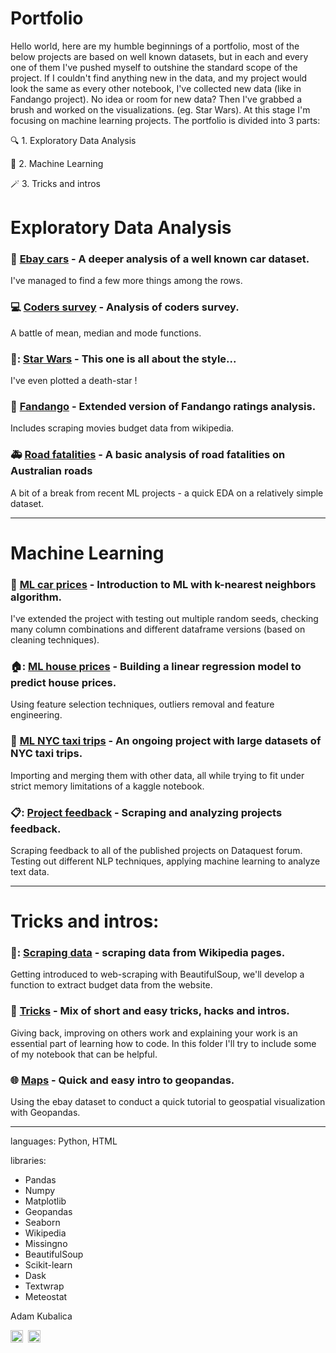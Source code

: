 # Portfolio
Hello world, here are my humble beginnings of a portfolio, most of the below projects are based on well known datasets, but in each and every one of them I've pushed myself to outshine the standard scope of the project.  If I couldn't find anything new in the data, and my project would look the same as every other notebook, I've collected new data (like in Fandango project). No idea or room for new data? Then I've grabbed a brush and worked on the visualizations. (eg. Star Wars). At this stage I'm focusing on machine learning projects. The portfolio is divided into 3 parts:

🔍 1. Exploratory Data Analysis  

🎰 2. Machine Learning

🪄 3. Tricks and intros

# Exploratory Data Analysis

### :car: <a href="https://github.com/grumpyclimber/portfolio/tree/main/ebay">Ebay cars</a> - A deeper analysis of a well known car dataset. 
I've managed to find a few more things among the rows. 

### :computer:  <a href="https://github.com/grumpyclimber/portfolio/tree/main/coders_survey">Coders survey</a> - Analysis of coders survey. 
A battle of mean, median and mode functions.

### 👾: <a href="https://github.com/grumpyclimber/portfolio/tree/main/star_wars">Star Wars</a> - This one is all about the style... 
I've even plotted a death-star !

###  :movie_camera: [Fandango](https://github.com/grumpyclimber/portfolio/tree/main/fandango) - Extended version of Fandango ratings analysis. 
Includes scraping movies budget data from wikipedia.

### 🚑 [Road fatalities](https://github.com/grumpyclimber/portfolio/tree/main/straya_road_deaths) - A basic analysis of road fatalities on Australian roads
A bit of a break from recent ML projects - a quick EDA on a relatively simple dataset.

---

# Machine Learning

### 🚙 [ML car prices](https://github.com/grumpyclimber/portfolio/tree/main/ML_intro_car_prices) - Introduction to ML with k-nearest neighbors algorithm. 
I've extended the project with testing out multiple random seeds, checking many column combinations and different dataframe versions (based on cleaning techniques).

### 🏠: [ML house prices](https://github.com/grumpyclimber/portfolio/tree/main/ML_house_prices) - Building a linear regression model to predict house prices.
Using feature selection techniques, outliers removal and feature engineering.
### :taxi: [ML NYC taxi trips](https://github.com/grumpyclimber/portfolio/tree/main/taxis_big_ML) - An ongoing project with large datasets of NYC taxi trips.
Importing and merging them with other data, all while trying to fit under strict memory limitations of a kaggle notebook.

### 📋: [Project feedback](https://github.com/grumpyclimber/portfolio/tree/main/nlp_feedback) -  Scraping and analyzing projects feedback. 
Scraping feedback to all of the published projects on Dataquest forum. Testing out different NLP techniques, applying machine learning to analyze text data.

---

# Tricks and intros:
### 🔡: [Scraping data](https://github.com/grumpyclimber/portfolio/tree/main/wiki_scrape) - scraping data from Wikipedia pages.
Getting introduced to web-scraping with BeautifulSoup, we'll develop a function to extract budget data from the website. 

### :fishing_pole_and_fish: <a href="https://github.com/grumpyclimber/portfolio/tree/main/tricks">Tricks</a> - Mix of short and easy tricks, hacks and intros.
Giving back, improving on others work and explaining your work is an essential part of learning how to code. In this folder I'll try to include some of my notebook that can be helpful. 

### :globe_with_meridians: <a href="https://github.com/grumpyclimber/portfolio/tree/main/maps">Maps</a> - Quick and easy intro to geopandas.
Using the ebay dataset to conduct a quick tutorial to geospatial visualization with Geopandas.


---

languages: Python, HTML

libraries: 
* Pandas
* Numpy
* Matplotlib
* Geopandas
* Seaborn
* Wikipedia
* Missingno
* BeautifulSoup
* Scikit-learn
* Dask
* Textwrap
* Meteostat

Adam Kubalica
<td><a href="https://www.linkedin.com/in/adam-kubalica-787a79220/" target="_blank" rel="noopener"><img src="https://icon.signature.email/social/linkedin-square-small-0077b5-FFFFFF.png" alt="LinkedIn icon" width="20" height="20" border="0" /></a>&nbsp;&nbsp;<a href="https://stackoverflow.com/users/16519424/adam-kubalica" target="_blank" rel="noopener"><img src="https://icon.signature.email/social/stackoverflow-square-small-f48024-FFFFFF.png" alt="Stack icon" width="20" height="20" border="0" /></a>&nbsp;&nbsp;</td>
